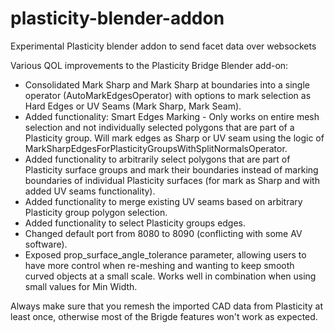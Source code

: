 # plasticity-blender-addon

Experimental Plasticity blender addon to send facet data over websockets

Various QOL improvements to the Plasticity Bridge Blender add-on:

- Consolidated Mark Sharp and Mark Sharp at boundaries into a single operator (AutoMarkEdgesOperator) with options to mark selection as Hard Edges or UV Seams (Mark Sharp, Mark Seam).
- Added functionality: Smart Edges Marking - Only works on entire mesh selection and not individually selected polygons that are part of a Plasticity group. Will mark edges as Sharp or UV seam using the logic of MarkSharpEdgesForPlasticityGroupsWithSplitNormalsOperator.
- Added functionality to arbitrarily select polygons that are part of Plasticity surface groups and mark their boundaries instead of marking boundaries of individual Plasticity surfaces (for mark as Sharp and with added UV seams functionality).
- Added functionality to merge existing UV seams based on arbitrary Plasticity group polygon selection.
- Added functionality to select Plasticity groups edges.
- Changed default port from 8080 to 8090 (conflicting with some AV software).
- Exposed prop_surface_angle_tolerance parameter, allowing users to have more control when re-meshing and wanting to keep smooth curved objects at a small scale. Works well in combination when using small values for Min Width.

Always make sure that you remesh the imported CAD data from Plasticity at least once, otherwise most of the Brigde features won't work as expected.
